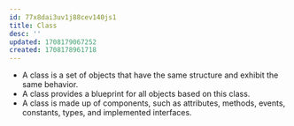 ```yaml
---
id: 77x8dai3uv1j88cev140js1
title: Class
desc: ''
updated: 1708179067252
created: 1708178961718
---
```




- A class is a set of objects that have the same structure and exhibit the same behavior.
- A class provides a blueprint for all objects based on this class.
- A class is made up of components, such as attributes, methods, events, constants, types, and implemented interfaces.
